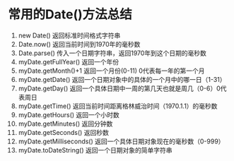 # 常用的Date()方法总结
1. new Date() 返回标准时间格式字符串
2. Date.now() 返回当前时间到1970年的毫秒数
3. Date.parse() 传入一个日期字符串，返回1970年到这个日期的毫秒数
4. myDate.getFullYear() 返回一个年份
5. myDate.getMonth()+1 返回一个月份(0-11) 0代表每一年的第一个月
6. myDate.getDate() 返回一个日期对象中的具体的一个月中的哪一日（1-31）
7. myDate.getDay() 返回一个具体日期中一周的第几天也就是周几（0-6）0代表周日
8. myDate.getTime() 返回当前时间距离格林威治时间（1970.1.1）的毫秒数
9. myDate.getHours() 返回一个小时数
10. myDate.getMinutes() 返回分钟数 
11. myDate.getSeconds() 返回秒数 
12. myDate.getMilliseconds() 返回一个具体日期对象现在的毫秒数（0-999）
13. myDate.toDateString() 返回一个日期对象的简单字符串